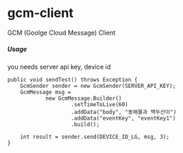gcm-client
==========

GCM (Goolge Cloud Message) Client

##### Usage

you needs server api key, device id

    public void sendTest() throws Exception {
        GcmSender sender = new GcmSender(SERVER_API_KEY);
        GcmMessage msg =
                new GcmMessage.Builder()
                        .setTimeToLive(60)
                        .addData("body", "동해물과 백두산이")
                        .addData("eventKey", "eventKey1")
                        .build();

        int result = sender.send(DEVICE_ID_LG, msg, 3);
    }
